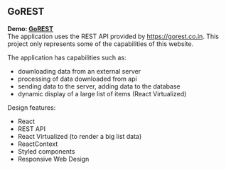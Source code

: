 ## GoREST

**Demo: [GoREST](https://dawiddev.github.io/go-rest/)** <br/>
The application uses the REST API provided by https://gorest.co.in. This project only represents some of the capabilities of this website.

The application has capabilities such as:
- downloading data from an external server
- processing of data downloaded from api
- sending data to the server, adding data to the database
- dynamic display of a large list of items (React Virtualized)

Design features:

- React
- REST API
- React Virtualized (to render a big list data)
- ReactContext
- Styled components
- Responsive Web Design